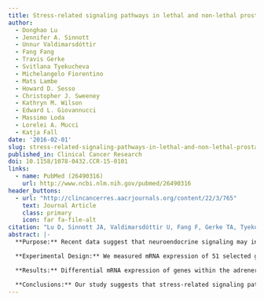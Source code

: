 ```yaml
---
title: Stress-related signaling pathways in lethal and non-lethal prostate cancer
author:
  - Donghao Lu
  - Jennifer A. Sinnott
  - Unnur Valdimarsdóttir
  - Fang Fang
  - Travis Gerke
  - Svitlana Tyekucheva
  - Michelangelo Fiorentino
  - Mats Lambe
  - Howard D. Sesso
  - Christopher J. Sweeney
  - Kathryn M. Wilson
  - Edward L. Giovannucci
  - Massimo Loda
  - Lorelei A. Mucci 
  - Katja Fall
date: '2016-02-01'
slug: stress-related-signaling-pathways-in-lethal-and-non-lethal-prostate-cancer
published_in: Clinical Cancer Research
doi: 10.1158/1078-0432.CCR-15-0101
links:
  - name: PubMed (26490316)
    url: http://www.ncbi.nlm.nih.gov/pubmed/26490316
header_buttons:
  - url: "http://clincancerres.aacrjournals.org/content/22/3/765"
    text: Journal Article
    class: primary
    icon: far fa-file-alt
citation: "Lu D, Sinnott JA, Valdimarsdóttir U, Fang F, Gerke TA, Tyekucheva S, Fiorentino M, Lambe M, Sesso HD, Sweeney CJ, Wilson KM, Giovannucci EL, Loda M, Mucci LA, Fall K. Stress-related signaling pathways in lethal and non-lethal prostate cancer. Clin Cancer Res 2016; 22(3): 765--772. PMID: 26490316. PMCID: PMC4738177."
abstract: |-
  **Purpose:** Recent data suggest that neuroendocrine signaling may influence progression in some cancers. We aimed to determine whether genes within the five major stress-related signaling pathways are differentially expressed in tumor tissue when comparing prostate cancer patients with lethal and nonlethal disease.

  **Experimental Design:** We measured mRNA expression of 51 selected genes involved in predetermined stress-related signaling pathways (adrenergic, glucocorticoid, dopaminergic, serotoninergic, and muscarinic systems) in tumor tissue and normal prostate tissue collected from prostate cancer patients in the Physicians' Health Study (n = 150; n = 82 with normal) and the Health Professionals Follow-Up Study (n = 254; n = 120 with normal). We assessed differences in pathway expression in relation to prostate cancer lethality as the primary outcome and to biomarkers as secondary outcomes.

  **Results:** Differential mRNA expression of genes within the adrenergic (P = 0.001), glucocorticoid (P < 0.0001), serotoninergic (P = 0.0019), and muscarinic (P = 0.0045) pathways in tumor tissue was associated with the risk of lethality. The adrenergic pathway was also statistically significant (P = 0.001) when comparing against differential expression of genes not involved in the pathways. In adjacent normal prostate tissue, none of the pathways was clearly differentially expressed between lethal and nonlethal prostate cancer. The glucocorticoid and adrenergic pathways were associated with cell proliferation, while the glucocorticoid pathway was additionally associated with angiogenesis and perineural invasion.

  **Conclusions:** Our study suggests that stress-related signaling pathways, particularly the adrenergic and glucocorticoid, may be dysregulated in the tumors of men whose prostate cancer proves to be lethal, and motivates further investigation of these pathways in functional studies.
---
```


<!--
## Common icons

Font Awesome: https://fontawesome.com/icons
Academic Icons: http://jpswalsh.github.io/academicons/

github: fab fa-github
twitter: fab fa-twitter
rocket (app): fas fa-rocket
biorxiv: ai ai-biorxiv
arvix: ai ai-arxiv
doi: ai ai-doi
pubmed: ai ai-pubmed
generic paper: far fa-file-alt
generic project: fas fa-briefcase
-->

<!--
You can include extra content here as markdown.
It will render after Abstract and Links and before Citation.
-->
